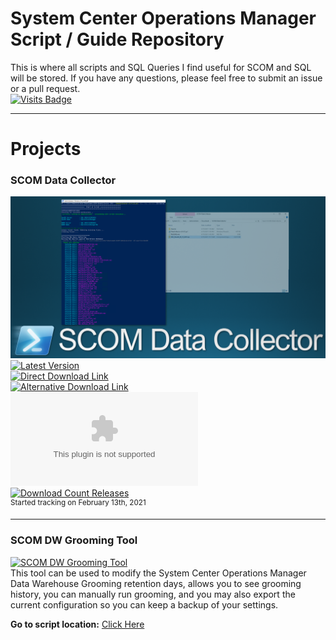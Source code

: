 # System Center Operations Manager Script / Guide Repository
This is where all scripts and SQL Queries I find useful for SCOM and SQL will be stored. If you have any questions, please feel free to submit an issue or a pull request. \
[![Visits Badge](https://badges.strrl.dev/visits/blakedrumm/SCOM-Scripts-and-SQL)](https://badges.strrl.dev)
<!-- ![Page Views](https://counter.blakedrumm.com/count/tag.svg?url=github.com/blakedrumm/SCOM-Scripts-and-SQL) -->
<!-- [![Visits Badge](https://badges.pufler.dev/visits/blakedrumm/SCOM-Scripts-and-SQL)](https://badges.pufler.dev) -->
<!--[![Updated Badge](https://badges.pufler.dev/updated/blakedrumm/SCOM-Scripts-and-SQL)](https://badges.pufler.dev) -->

___

# Projects

### SCOM Data Collector
[![DataCollector](/media/git-guidance/scom-data-collector.png)](https://github.com/blakedrumm/SCOM-Scripts-and-SQL/releases/latest) \
[![Latest Version](https://img.shields.io/github/v/release/blakedrumm/SCOM-Scripts-and-SQL)](https://github.com/blakedrumm/SCOM-Scripts-and-SQL/releases/latest) \
[![Direct Download Link](https://img.shields.io/badge/Download%20Link-Download-blue?style=for-the-badge&color=blue)](https://github.com/blakedrumm/SCOM-Scripts-and-SQL/releases/latest/download/SCOM-DataCollector.zip) \
[![Alternative Download Link](https://img.shields.io/badge/Download%20Link-Alternative%20Download-blue?style=for-the-badge&color=blue)](https://files.blakedrumm.com/SCOM-DataCollector.zip) \
[![Download Count Latest](https://img.shields.io/github/downloads/blakedrumm/SCOM-Scripts-and-SQL/latest/SCOM-DataCollector.zip?style=for-the-badge&color=brightgreen)](https://aka.ms/SCOM-DataCollector) \
[![Download Count Releases](https://img.shields.io/github/downloads/blakedrumm/SCOM-Scripts-and-SQL/total.svg?style=for-the-badge&color=brightgreen)](https://github.com/blakedrumm/SCOM-Scripts-and-SQL/releases) \
<sup>Started tracking on February 13th, 2021</sup>

___

### SCOM DW Grooming Tool
[![SCOM DW Grooming Tool](https://user-images.githubusercontent.com/63755224/165334550-e71685f9-8033-4e00-96d7-28aff34a5720.png)](/Powershell/SCOM-DW-Grooming) \
This tool can be used to modify the System Center Operations Manager Data Warehouse Grooming retention days, allows you to see grooming history, you can manually run grooming, and you may also export the current configuration so you can keep a backup of your settings.

**Go to script location:** [Click Here](https://github.com/blakedrumm/SCOM-DW-Grooming-Tool)
